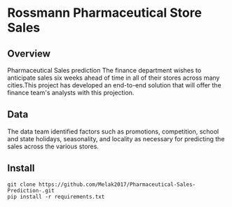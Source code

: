 # Rossmann Pharmaceutical Store Sales

## Overview

Pharmaceutical Sales prediction
The finance department wishes to anticipate sales six weeks ahead of time in all of their stores across many cities.This project has developed an end-to-end solution that will offer the finance team's analysts with this projection.

## Data

The data team identified factors such as promotions, competition, school and state holidays, seasonality, and locality as necessary for predicting the sales across the various stores.

## Install

```
git clone https://github.com/Melak2017/Pharmaceutical-Sales-Prediction-.git
pip install -r requirements.txt
```
